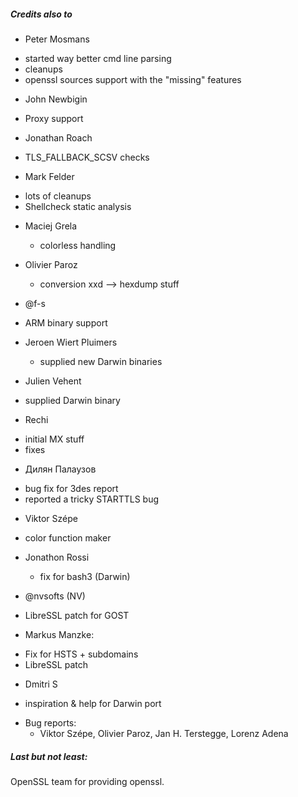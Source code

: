 

##### Credits also to

* Peter Mosmans
 - started way better cmd line parsing
 - cleanups
 - openssl sources support with the "missing" features

* John Newbigin
 - Proxy support

* Jonathan Roach
 - TLS_FALLBACK_SCSV checks
 
* Mark Felder
 - lots of cleanups
 - Shellcheck static analysis

* Maciej Grela 
  - colorless handling

* Olivier Paroz
  - conversion xxd --> hexdump stuff 

* @f-s
 - ARM binary support  

* Jeroen Wiert Pluimers
  - supplied new Darwin binaries

* Julien Vehent
 - supplied Darwin binary

* Rechi
 - initial MX stuff
 - fixes

* Дилян Палаузов
 - bug fix for 3des report
 - reported a tricky STARTTLS bug

* Viktor Szépe
 - color function maker

* Jonathon Rossi
  - fix for bash3 (Darwin)

* @nvsofts (NV)
 - LibreSSL patch for GOST

* Markus Manzke: 
 - Fix for HSTS + subdomains
 - LibreSSL patch

* Dmitri S
 - inspiration & help for Darwin port

* Bug reports:
  - Viktor Szépe, Olivier Paroz, Jan H. Terstegge, Lorenz Adena

##### Last but not least:

OpenSSL team for providing openssl.

